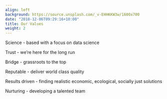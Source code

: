 ```yaml
---
align: left
background: https://source.unsplash.com/_v-EHHKKW3w/1600x700
date: "2018-12-06T09:29:16+10:00"
title: Our Values
weight: 2
---
```


Science - based with a focus on data science

Trust - we’re here for the long run

Bridge - grassroots to the top

Reputable - deliver world class quality

Results driven - finding realistic economic, ecological, socially just solutions

Nurturing - developing a talented team



